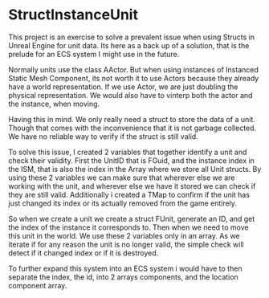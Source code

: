 # StructInstanceUnit
This project is an exercise to solve a prevalent issue when using Structs in Unreal Engine for unit data.
Its here as a back up of a solution, that is the prelude for an ECS system I might use in the future.

Normally units use the class AActor.
But when using instances of Instanced Static Mesh Component, its not worth it to use Actors because they already have a world representation.
If we use Actor, we are just doubling the physical representation.
We would also have to vinterp both the actor and the instance, when moving.

Having this in mind. We only really need a struct to store the data of a unit.
Though that comes with the inconvenience that it is not garbage collected.
We have no reliable way to verify if the struct is still valid.

To solve this issue, I created 2 variables that together identify a unit and check their validity.
First the UnitID that is FGuid, and the instance index in the ISM, that is also the index in the Array where we store all Unit structs.
By using these 2 variables we can make sure that wherever else we are working with the unit,
and wherever else we have it stored we can check if they are still valid.
Additionally i created a TMap to confirm if the unit has just changed its index or its actually removed from the game entirely.

So when we create a unit we create a struct FUnit, generate an ID, and get the index of the instance it corresponds to.
Then when we need to move this unit in the world.
We use these 2 variables only in an array.
As we iterate if for any reason the unit is no longer valid, the simple check will detect if it changed index or if it is destroyed.

To further expand this system into an ECS system i would have to then separate the index, the id, into 2 arrays components, and the location component array.
